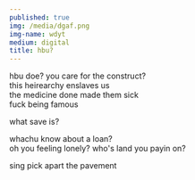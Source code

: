 ```yaml
---
published: true
img: /media/dgaf.png
img-name: wdyt
medium: digital
title: hbu?
---
```

  
  
hbu doe? you care for the construct?  
this heirearchy enslaves us  
the medicine done made them sick    
fuck being famous  
  
what save is?  
  
whachu know about a loan?  
oh you feeling lonely?
who's land you payin on?  

sing pick apart the pavement
